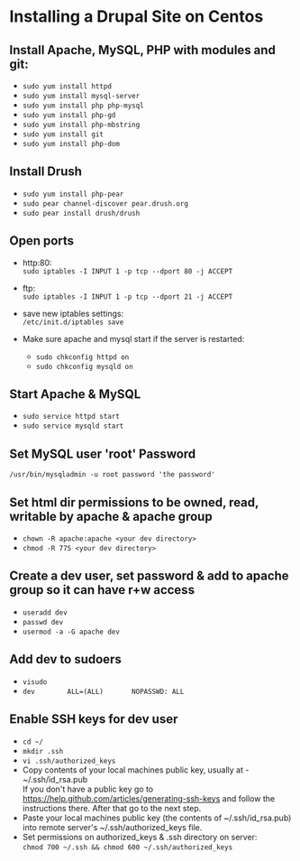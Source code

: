 Installing a Drupal Site on Centos
====
Install Apache, MySQL, PHP with modules and git:
---
* ```sudo yum install httpd```
* ```sudo yum install mysql-server```
* ```sudo yum install php php-mysql```
* ```sudo yum install php-gd```
* ```sudo yum install php-mbstring```
* ```sudo yum install git```
* ```sudo yum install php-dom```

Install Drush
---
* ```sudo yum install php-pear```
* ```sudo pear channel-discover pear.drush.org```
* ```sudo pear install drush/drush```

Open ports
---
* http:80:    
  ```sudo iptables -I INPUT 1 -p tcp --dport 80 -j ACCEPT```
* ftp:    
  ```sudo iptables -I INPUT 1 -p tcp --dport 21 -j ACCEPT```
* save new iptables settings:    
  ```/etc/init.d/iptables save```

* Make sure apache and mysql start if the server is restarted:    
  * ```sudo chkconfig httpd on```
  * ```sudo chkconfig mysqld on```

Start Apache & MySQL
---
  * ```sudo service httpd start```
  * ```sudo service mysqld start```

Set MySQL user 'root' Password    
---
```/usr/bin/mysqladmin -u root password 'the password'```

Set html dir permissions to be owned, read, writable by apache & apache group
---  
* ```chown -R apache:apache <your dev directory>```
* ```chmod -R 775 <your dev directory>```

Create a dev user, set password & add to apache group so it can have r+w access
---
* ```useradd dev```
* ```passwd dev```
* ```usermod -a -G apache dev```

Add dev to sudoers
---
* ```visudo```
* ```dev        ALL=(ALL)       NOPASSWD: ALL```

Enable SSH keys for dev user
---
* ```cd ~/```
* ```mkdir .ssh```
* ```vi .ssh/authorized_keys```
* Copy contents of your local machines public key, usually at - ~/.ssh/id_rsa.pub    
If you don't have a public key go to https://help.github.com/articles/generating-ssh-keys and follow the instructions there. After that go to the next step.
* Paste your local machines public key (the contents of ~/.ssh/id_rsa.pub) into remote server's ~/.ssh/authorized_keys file.
* Set permissions on authorized_keys & .ssh directory on server:    
 ```chmod 700 ~/.ssh && chmod 600 ~/.ssh/authorized_keys```
